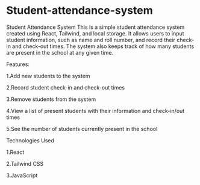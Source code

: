 # Student-attendance-system

Student Attendance System
This is a simple student attendance system created using React, Tailwind, and local storage. It allows users to input student information, such as name and roll number, and record their check-in and check-out times. The system also keeps track of how many students are present in the school at any given time.

Features:

1.Add new students to the system

2.Record student check-in and check-out times

3.Remove students from the system

4.View a list of present students with their information and check-in/out times

5.See the number of students currently present in the school


Technologies Used

1.React

2.Tailwind CSS

3.JavaScript

